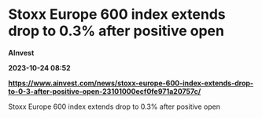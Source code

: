 # Stoxx Europe 600 index extends drop to 0.3% after positive open
**AInvest**

**2023-10-24 08:52**

**https://www.ainvest.com/news/stoxx-europe-600-index-extends-drop-to-0-3-after-positive-open-23101000ecf0fe971a20757c/**

Stoxx Europe 600 index extends drop to 0.3% after positive open